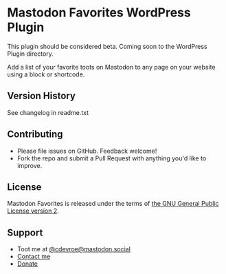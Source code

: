 # Mastodon Favorites WordPress Plugin

This plugin should be considered beta. Coming soon to the WordPress Plugin directory.

Add a list of your favorite toots on Mastodon to any page on your website using a block or shortcode.

## Version History

See changelog in readme.txt

## Contributing

- Please file issues on GitHub. Feedback welcome!
- Fork the repo and submit a Pull Request with anything you'd like to improve.

## License

Mastodon Favorites is released under the terms of [the GNU General Public License version 2](https://www.gnu.org/licenses/old-licenses/lgpl-2.0.html).

## Support

- Toot me at [@cdevroe@mastodon.social](https://mastodon.social/@cdevroe)
- [Contact me](https://cdevroe.com/about)
- [Donate](https://cdevroe.com/donate)